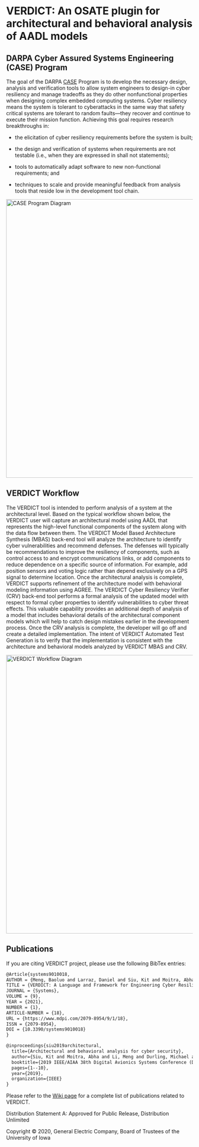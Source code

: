 # VERDICT: An OSATE plugin for architectural and behavioral analysis of AADL models

## DARPA Cyber Assured Systems Engineering (CASE) Program

The goal of the DARPA
[CASE](https://www.darpa.mil/program/cyber-assured-systems-engineering)
Program is to develop the necessary design, analysis and verification
tools to allow system engineers to design-in cyber resiliency and
manage tradeoffs as they do other nonfunctional properties when
designing complex embedded computing systems.  Cyber resiliency means
the system is tolerant to cyberattacks in the same way that safety
critical systems are tolerant to random faults—they recover and
continue to execute their mission function.  Achieving this goal
requires research breakthroughs in:

* the elicitation of cyber resiliency requirements before the system
  is built;

* the design and verification of systems when requirements are not
  testable (i.e., when they are expressed in shall not statements);

* tools to automatically adapt software to new non-functional
  requirements; and

* techniques to scale and provide meaningful feedback from analysis
  tools that reside low in the development tool chain.

<img src="docs/images/CASE-Program-Diagram.png" alt="CASE Program Diagram" width="750"/>
<!--- ![CASE Program Diagram](docs/images/CASE-Program-Diagram.png) --->

## VERDICT Workflow

The VERDICT tool is intended to perform analysis of a system at the
architectural level.  Based on the typical workflow shown below, the
VERDICT user will capture an architectural model using AADL that
represents the high-level functional components of the system along
with the data flow between them.  The VERDICT Model Based Architecture
Synthesis (MBAS) back-end tool will analyze the architecture to
identify cyber vulnerabilities and recommend defenses.  The defenses
will typically be recommendations to improve the resiliency of
components, such as control access to and encrypt communications
links, or add components to reduce dependence on a specific source of
information.  For example, add position sensors and voting logic
rather than depend exclusively on a GPS signal to determine location.
Once the architectural analysis is complete, VERDICT supports
refinement of the architecture model with behavioral modeling
information using AGREE.  The VERDICT Cyber Resiliency Verifier (CRV)
back-end tool performs a formal analysis of the updated model with
respect to formal cyber properties to identify vulnerabilities to
cyber threat effects.  This valuable capability provides an additional
depth of analysis of a model that includes behavioral details of the
architectural component models which will help to catch design
mistakes earlier in the development process.  Once the CRV analysis is
complete, the developer will go off and create a detailed
implementation.  The intent of VERDICT Automated Test Generation is to
verify that the implementation is consistent with the architecture and
behavioral models analyzed by VERDICT MBAS and CRV.

<img src="docs/images/VERDICT-Workflow-Diagram.png" alt="VERDICT Workflow Diagram" width="750"/>
<!--- ![VERDICT Workflow Diagram](docs/images/VERDICT-Workflow-Diagram.png) --->

## Publications

If you are citing VERDICT project, please use the following BibTex entries:
```latex
@Article{systems9010018,
AUTHOR = {Meng, Baoluo and Larraz, Daniel and Siu, Kit and Moitra, Abha and Interrante, John and Smith, William and Paul, Saswata and Prince, Daniel and Herencia-Zapana, Heber and Arif, M. Fareed and Yahyazadeh, Moosa and Tekken Valapil, Vidhya and Durling, Michael and Tinelli, Cesare and Chowdhury, Omar},
TITLE = {VERDICT: A Language and Framework for Engineering Cyber Resilient and Safe System},
JOURNAL = {Systems},
VOLUME = {9},
YEAR = {2021},
NUMBER = {1},
ARTICLE-NUMBER = {18},
URL = {https://www.mdpi.com/2079-8954/9/1/18},
ISSN = {2079-8954},
DOI = {10.3390/systems9010018}
}
```

```latex
@inproceedings{siu2019architectural,
  title={Architectural and behavioral analysis for cyber security},
  author={Siu, Kit and Moitra, Abha and Li, Meng and Durling, Michael and Herencia-Zapana, Heber and Interrante, John and Meng, Baoluo and Tinelli, Cesare and Chowdhury, Omar and Larraz, Daniel and others},
  booktitle={2019 IEEE/AIAA 38th Digital Avionics Systems Conference (DASC)},
  pages={1--10},
  year={2019},
  organization={IEEE}
}
```
Please refer to the [Wiki page](https://github.com/ge-high-assurance/VERDICT/wiki/Publications) for a complete list of publications related to VERDICT. 

Distribution Statement A: Approved for Public Release, Distribution Unlimited

Copyright © 2020, General Electric Company, Board of Trustees of the University of Iowa
